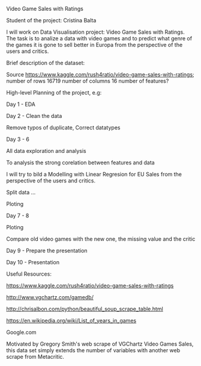 Video Game Sales with Ratings

Student of the project: Cristina Balta

I will work on Data Visualisation project: Video Game Sales with Ratings.
The task is to analize a data with  video games and to predict what genre of the games it is gone to sell better in Europa from the perspective of the users and critics.

Brief description of the dataset:

Source https://www.kaggle.com/rush4ratio/video-game-sales-with-ratings;
number of rows 16719
number of columns 16
number of features?

High-level Planning of the project, e.g:

Day 1 - EDA

Day 2 - Clean the data

Remove typos of duplicate, Correct datatypes 

Day 3 - 6

All data exploration and analysis

To analysis the strong corelation between features and data

I will try to bild a Modelling with Linear Regresion for EU Sales from the perspective of the users and critics.

Split data ...

Ploting

Day 7 - 8 

Ploting

Compare old video games with the new one, the missing value and the critic

Day 9 - Prepare the presentation

Day 10 - Presentation

Useful Resources:

https://www.kaggle.com/rush4ratio/video-game-sales-with-ratings

http://www.vgchartz.com/gamedb/

http://chrisalbon.com/python/beautiful_soup_scrape_table.html

https://en.wikipedia.org/wiki/List_of_years_in_games

Google.com

Motivated by Gregory Smith's web scrape of VGChartz Video Games Sales, this data set simply extends the number of variables with another web scrape from Metacritic.
